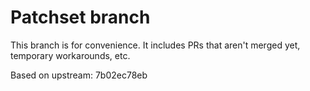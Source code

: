 # Patchset branch

This branch is for convenience. It includes PRs that aren't merged yet, temporary workarounds, etc.

Based on upstream: 7b02ec78eb
